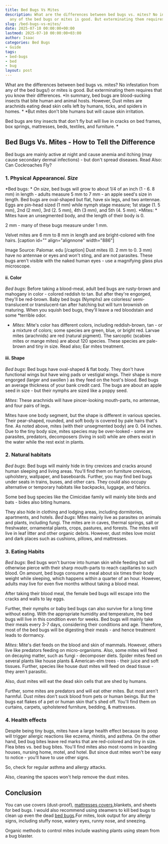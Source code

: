 ```yaml
---
title: Bed Bugs Vs Mites
description: What are the differences between bed bugs vs. mites? No infestation from
  any of the bed bugs or mites is good. But exterminating them requires that you know...
slug: /bed-bugs-vs-mites/
date: 2025-07-10 00:00:00+00:00
lastmod: 2025-07-10 00:00:00+03:00
author: Isaac
categories: Bed Bugs
- Guide
tags:
- bed-bugs
- bed
- bug
layout: post
---
```

What are the differences between bed bugs vs. mites? No infestation from any of the bed bugs/) or mites is good. But exterminating them requires that you know their differences. *In summary, bed bugs are blood-sucking insects that bite human and animal hosts. However, Dust mites are arachnids eating dead skin cells left by humans, ticks, and spiders in homes. * *But mites don't bite humans but will cause skin irritation.

Bed bugs are tiny insects that don't fly but will live in cracks on bed frames, box springs, mattresses, beds, textiles, and furniture. *

##  Bed Bugs Vs. Mites - How to Tell the Difference

Bed bugs are mainly active at night and cause anemia and itching (may cause secondary dermal infections) - but don't spread diseases. Read Also: Can Cockroaches Fly?

###  1. Physical Appearance*i. Size*

*Bed bugs: * *On size*, bed bugs will grow to about 1/4 of an inch (1 - 6. 8 mm) in length - adults measure 5 mm to 7 mm - an apple seed's size in length. Bed bugs are oval-shaped but flat, have six legs, and two antennae. Eggs are pin-head sized (1 mm) while nymph stage measure; 1st stage (1. 5 mm), 2nd (2 mm), 3rd (2. 5 mm), 4th (3 mm), and 5th (4. 5 mm). *Mites: * Mites have an unsegmented body, and the length of their body is 0.

2 mm - many of these bugs measure under 1 mm.

Velvet mites are 6 mm to 8 mm in length and are bright-colored with fine hairs. [caption id="" align="alignnone" width="886"]

Image Source: Palomar. edu [/caption] Dust mites (0. 2 mm to 0. 3 mm) have no antennae or eyes and won't sting, and are not parasites. These bugs aren't visible with the naked human eyes - use a magnifying glass plus microscope.

####  ii. Color

*Bed bugs*: Before taking a blood-meal, adult bed bugs are rusty-brown and mahogany in color - colored reddish to tan. But after they're engorged, they'll be red-brown. Baby bed bugs (Nymphs) are colorless/ semi-translucent or translucent-tan after hatching but will turn brownish on maturing. When you squish bed bugs, they'll leave a red bloodstain and some *terrible odor.

* *Mites*: Mite's color has different colors, including reddish-brown, tan - or a mixture of colors; some species are green, blue, or bright red. Larvae mites (arachnids) are red (natural pigment). The sarcoptic (scabies mites or mange mites) are about 120 species. These species are pale-brown and tiny in size. Read also; Ear mites treatment.

####  iii. Shape

*Bed bugs*: Bed bugs have oval-shaped & flat body. They don't have functional wings but have wing pads or vestigial wings. Their shape is more engorged (larger and swollen ) as they feed on the host's blood. Bed bugs an average thickness of your bank credit card. The bugs are about an apple seed in size - but their nymphs are sized like a poppy seed.

*Mites*: These arachnids will have pincer-looking mouth-parts, no antennae, and four pairs of legs.

Mites have one body segment, but the shape is different in various species. Their pear-shaped, rounded, and soft body is covered by pale hairs that's fine. As noted above, mites (with their unsegmented body) are 0. 04 inches. Due to the tiny body size, mites species may be over-looked - some are parasites, predators, decomposers (living in soil) while are others exist in the water while the rest exist in plants.

###  2. Natural habitats

*Bed bugs*: Bed bugs will mainly hide in tiny crevices and cracks around human sleeping and living areas. You'll find them on furniture crevices, upholstery, wallpaper, and baseboards. Further, you may find bed bugs under seats in trains, buses, and other cars. They could also occupy alternative or temporary habitats like backpacks, luggage, and fabrics.

Some bed bug species like the Cimicidae family will mainly bite birds and bats - bides also biting humans.

They also hide in clothing and lodging areas, including dormitories, apartments, and hotels. *Bed bugs*: Mites mainly live as parasites on animals and plants, including fungi. The mites are in caves, thermal springs, salt or freshwater, ornamental plants, crops, pastures, and forests. The mites will live in leaf litter and other organic debris. However, dust mites love moist and dark places such as cushions, pillows, and mattresses.

###  3. Eating Habits

*Bed bugs*: Bed bugs won't burrow into human skin while feeding but will otherwise pierce with their sharp mouth-parts to reach capillaries to such blood. On amount, bed bugs consume a meal about six times their body weight while sleeping, which happens within a quarter of an hour. However, adults may live for even five months without taking a blood meal.

After taking their blood meal, the female bed bugs will escape into the cracks and walls to lay eggs.

Further, their nymphs or baby bed bugs can also survive for a long time without eating. With the appropriate humidity and temperature, the bed bugs will live in this condition even for weeks. Bed bugs will mainly take their meals every 3-7 days, considering their conditions and age. Therefore, most of the bed bugs will be digesting their meals - and hence treatment leads to dormancy.

*Mites*: Mite's diet feeds on the blood and skin of mammals. However, others live like predators feeding on micro-organisms. Also, some mites will feed on decaying matter, such as fungi - decomposer diets. Spider mites feed on several plants like house plants & American-elm trees - their juice and soft tissues. Further, species like house dust mites will feed on dead tissue - they aren't parasitic.

Also, dust mites will eat the dead skin cells that are shed by humans.

Further, some mites are predators and will eat other mites. But most aren't harmful. Dust mites don't suck blood from pets or human beings. But the bugs eat flakes of a pet or human skin that's shed off. You'll find them on curtains, carpets, upholstered furniture, bedding, & mattresses.

###  4. Health effects

Despite being tiny bugs, mites have a large health effect because its poop will trigger allergic reactions like eczema, rhinitis, and asthma. On the other hand, bed bug bites leave red marks that are red-colored and tiny in size. Flea bites vs. bed bug bites. You'll find mites also most rooms in boarding houses, nursing home, motel, and hotel. But since dust mites won't be easy to notice - you'll have to use other signs.

So, check for regular asthma and allergy attacks.

Also, cleaning the spaces won't help remove the dust mites.

##  Conclusion

You can use covers (dust-proof), [mattresses covers](https://pestpolicy.com/best-bed-bug-mattress-encasements/),blankets, and sheets for bed bugs. I would also recommend using steamers to kill bed bugs to clean up even the dead [bed bugs](https://pestpolicy.com/dead-bed-bugs/).For mites, look output for any allergy signs, including stuffy nose, watery eyes, runny nose, and sneezing.

Organic methods to control mites include washing plants using steam from a bug blaster.